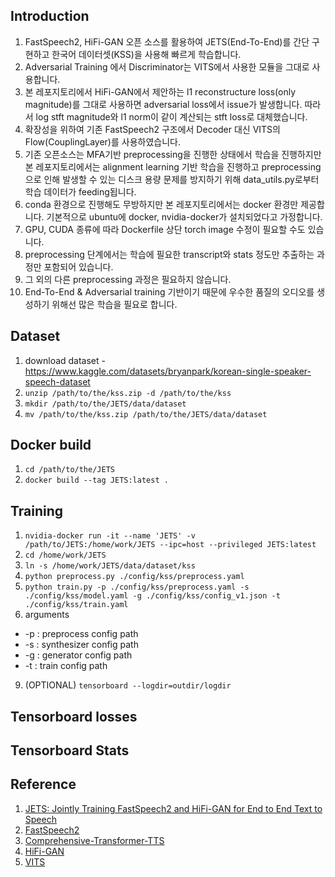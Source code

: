 ## Introduction
1. FastSpeech2, HiFi-GAN 오픈 소스를 활용하여 JETS(End-To-End)를 간단 구현하고 한국어 데이터셋(KSS)을 사용해 빠르게 학습합니다.
2. Adversarial Training 에서 Discriminator는 VITS에서 사용한 모듈을 그대로 사용합니다.
3. 본 레포지토리에서 HiFi-GAN에서 제안하는 l1 reconstructure loss(only magnitude)를 그대로 사용하면 adversarial loss에서 issue가 발생합니다. 따라서 log stft magnitude와 l1 norm이 같이 계산되는 stft loss로 대체했습니다.
4. 확장성을 위하여 기존 FastSpeech2 구조에서 Decoder 대신 VITS의 Flow(CouplingLayer)를 사용하였습니다. 
5. 기존 오픈소스는 MFA기반 preprocessing을 진행한 상태에서 학습을 진행하지만 본 레포지토리에서는 alignment learning 기반 학습을 진행하고 preprocessing으로 인해 발생할 수 있는 디스크 용량 문제를 방지하기 위해 data_utils.py로부터 학습 데이터가 feeding됩니다.
6. conda 환경으로 진행해도 무방하지만 본 레포지토리에서는 docker 환경만 제공합니다. 기본적으로 ubuntu에 docker, nvidia-docker가 설치되었다고 가정합니다.
7. GPU, CUDA 종류에 따라 Dockerfile 상단 torch image 수정이 필요할 수도 있습니다.
8. preprocessing 단계에서는 학습에 필요한 transcript와 stats 정도만 추출하는 과정만 포함되어 있습니다.
9. 그 외의 다른 preprocessing 과정은 필요하지 않습니다.
10. End-To-End & Adversarial training 기반이기 때문에 우수한 품질의 오디오를 생성하기 위해선 많은 학습을 필요로 합니다.

## Dataset
1. download dataset - https://www.kaggle.com/datasets/bryanpark/korean-single-speaker-speech-dataset
2. `unzip /path/to/the/kss.zip -d /path/to/the/kss`
3. `mkdir /path/to/the/JETS/data/dataset`
4. `mv /path/to/the/kss.zip /path/to/the/JETS/data/dataset`

## Docker build
1. `cd /path/to/the/JETS`
2. `docker build --tag JETS:latest .`

## Training
1. `nvidia-docker run -it --name 'JETS' -v /path/to/JETS:/home/work/JETS --ipc=host --privileged JETS:latest`
2. `cd /home/work/JETS`
5. `ln -s /home/work/JETS/data/dataset/kss`
6. `python preprocess.py ./config/kss/preprocess.yaml`
7. `python train.py -p ./config/kss/preprocess.yaml -s ./config/kss/model.yaml -g ./config/kss/config_v1.json -t ./config/kss/train.yaml`
8. arguments
  * -p : preprocess config path
  * -s : synthesizer config path
  * -g : generator config path
  * -t : train config path
9. (OPTIONAL) `tensorboard --logdir=outdir/logdir`

## Tensorboard losses


## Tensorboard Stats


## Reference
1. [JETS: Jointly Training FastSpeech2 and HiFi-GAN for End to End Text to Speech](https://arxiv.org/abs/2203.16852)
3. [FastSpeech2](https://github.com/ming024/FastSpeech2)
4. [Comprehensive-Transformer-TTS](https://github.com/keonlee9420/Comprehensive-Transformer-TTS)
5. [HiFi-GAN](https://github.com/jik876/hifi-gan)
6. [VITS](https://github.com/jaywalnut310/vits)
